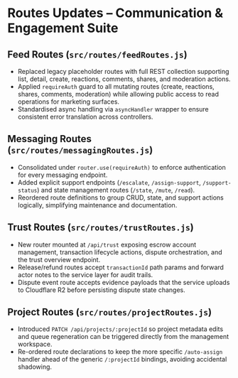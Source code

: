 # Routes Updates – Communication & Engagement Suite

## Feed Routes (`src/routes/feedRoutes.js`)
- Replaced legacy placeholder routes with full REST collection supporting list, detail, create, reactions, comments, shares, and moderation actions.
- Applied `requireAuth` guard to all mutating routes (create, reactions, shares, comments, moderation) while allowing public access to read operations for marketing surfaces.
- Standardised async handling via `asyncHandler` wrapper to ensure consistent error translation across controllers.

## Messaging Routes (`src/routes/messagingRoutes.js`)
- Consolidated under `router.use(requireAuth)` to enforce authentication for every messaging endpoint.
- Added explicit support endpoints (`/escalate`, `/assign-support`, `/support-status`) and state management routes (`/state`, `/mute`, `/read`).
- Reordered route definitions to group CRUD, state, and support actions logically, simplifying maintenance and documentation.

## Trust Routes (`src/routes/trustRoutes.js`)
- New router mounted at `/api/trust` exposing escrow account management, transaction lifecycle actions, dispute orchestration, and the trust overview endpoint.
- Release/refund routes accept `transactionId` path params and forward actor notes to the service layer for audit trails.
- Dispute event route accepts evidence payloads that the service uploads to Cloudflare R2 before persisting dispute state changes.

## Project Routes (`src/routes/projectRoutes.js`)
- Introduced `PATCH /api/projects/:projectId` so project metadata edits and queue regeneration can be triggered directly from the management workspace.
- Re-ordered route declarations to keep the more specific `/auto-assign` handler ahead of the generic `/:projectId` bindings, avoiding accidental shadowing.
